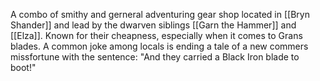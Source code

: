 A combo of smithy and gerneral adventuring gear shop located in [[Bryn Shander]] and lead by the dwarven siblings [[Garn the Hammer]] and [[Elza]]. Known for their cheapness, especially when it comes to Grans blades. A common joke among locals is ending a tale of a new commers missfortune with the sentence: "And they carried a Black Iron blade to boot!"